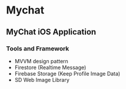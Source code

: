 # Mychat
## MyChat iOS Application
### Tools and Framework
- MVVM design pattern
- Firestore (Realtime Message)
- Firebase Storage (Keep Profile Image Data)
- SD Web Image Library
